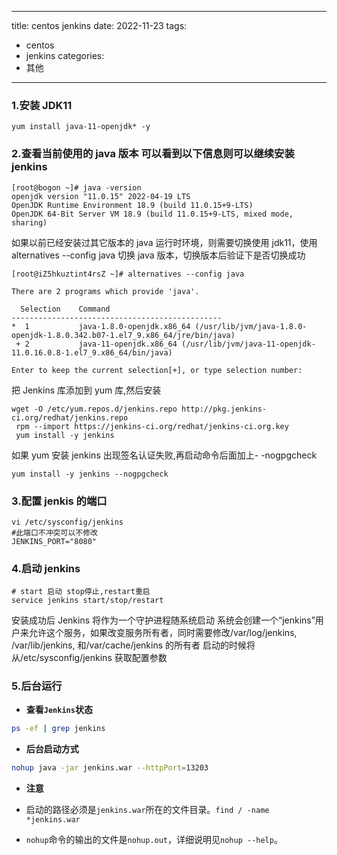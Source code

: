 <!--
 * @Descripttion:
 * @version:
 * @Author: 十三
 * @Date: 2022-11-26 14:25:19
 * @LastEditors: 十三
 * @LastEditTime: 2022-12-25 14:01:01
-->

---

title: centos jenkins
date: 2022-11-23
tags:

- centos
- jenkins
  categories:
- 其他

---

<Boxx/>

### 1.安装 JDK11

```shell
yum install java-11-openjdk* -y
```

### 2.查看当前使用的 java 版本 可以看到以下信息则可以继续安装 jenkins

```shell
[root@bogon ~]# java -version
openjdk version "11.0.15" 2022-04-19 LTS
OpenJDK Runtime Environment 18.9 (build 11.0.15+9-LTS)
OpenJDK 64-Bit Server VM 18.9 (build 11.0.15+9-LTS, mixed mode, sharing)
```

如果以前已经安装过其它版本的 java 运行时环境，则需要切换使用 jdk11，使用 alternatives --config java 切换 java 版本，切换版本后验证下是否切换成功

```
[root@iZ5hkuztint4rsZ ~]# alternatives --config java

There are 2 programs which provide 'java'.

  Selection    Command
-----------------------------------------------
*  1           java-1.8.0-openjdk.x86_64 (/usr/lib/jvm/java-1.8.0-openjdk-1.8.0.342.b07-1.el7_9.x86_64/jre/bin/java)
 + 2           java-11-openjdk.x86_64 (/usr/lib/jvm/java-11-openjdk-11.0.16.0.8-1.el7_9.x86_64/bin/java)

Enter to keep the current selection[+], or type selection number:
```

把 Jenkins 库添加到 yum 库,然后安装

```
wget -O /etc/yum.repos.d/jenkins.repo http://pkg.jenkins-ci.org/redhat/jenkins.repo
 rpm --import https://jenkins-ci.org/redhat/jenkins-ci.org.key
 yum install -y jenkins
```

如果 yum 安装 jenkins 出现签名认证失败,再启动命令后面加上- -nogpgcheck

```
yum install -y jenkins --nogpgcheck
```

### 3.配置 jenkis 的端口

```
vi /etc/sysconfig/jenkins
#此端口不冲突可以不修改
JENKINS_PORT="8080"
```

### 4.启动 jenkins

```4.启动jenkins
# start 启动 stop停止,restart重启
service jenkins start/stop/restart
```

安装成功后 Jenkins 将作为一个守护进程随系统启动
系统会创建一个“jenkins”用户来允许这个服务，如果改变服务所有者，同时需要修改/var/log/jenkins, /var/lib/jenkins, 和/var/cache/jenkins 的所有者
启动的时候将从/etc/sysconfig/jenkins 获取配置参数

### 5.后台运行

- **查看`Jenkins`状态**

```bash
ps -ef | grep jenkins
```

- **后台启动方式**

```bash
nohup java -jar jenkins.war --httpPort=13203
```

- **注意**

- 启动的路径必须是`jenkins.war`所在的文件目录。`find / -name *jenkins.war`
- `nohup`命令的输出的文件是`nohup.out`，详细说明见`nohup --help`。

